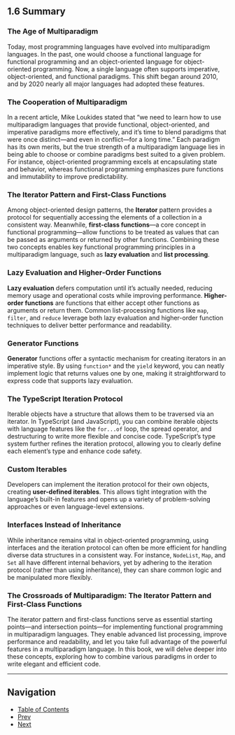 ## 1.6 Summary

### The Age of Multiparadigm

Today, most programming languages have evolved into multiparadigm languages. In the past, one would choose a functional language for functional programming and an object-oriented language for object-oriented programming. Now, a single language often supports imperative, object-oriented, and functional paradigms. This shift began around 2010, and by 2020 nearly all major languages had adopted these features.

### The Cooperation of Multiparadigm

In a recent article, Mike Loukides stated that “we need to learn how to use multiparadigm languages that provide functional, object-oriented, and imperative paradigms more effectively, and it’s time to blend paradigms that were once distinct—and even in conflict—for a long time.” Each paradigm has its own merits, but the true strength of a multiparadigm language lies in being able to choose or combine paradigms best suited to a given problem. For instance, object-oriented programming excels at encapsulating state and behavior, whereas functional programming emphasizes pure functions and immutability to improve predictability.

### The Iterator Pattern and First-Class Functions

Among object-oriented design patterns, the **Iterator** pattern provides a protocol for sequentially accessing the elements of a collection in a consistent way. Meanwhile, **first-class functions**—a core concept in functional programming—allow functions to be treated as values that can be passed as arguments or returned by other functions. Combining these two concepts enables key functional programming principles in a multiparadigm language, such as **lazy evaluation** and **list processing**.

### Lazy Evaluation and Higher-Order Functions

**Lazy evaluation** defers computation until it’s actually needed, reducing memory usage and operational costs while improving performance. **Higher-order functions** are functions that either accept other functions as arguments or return them. Common list-processing functions like `map`, `filter`, and `reduce` leverage both lazy evaluation and higher-order function techniques to deliver better performance and readability.

### Generator Functions

**Generator** functions offer a syntactic mechanism for creating iterators in an imperative style. By using `function*` and the `yield` keyword, you can neatly implement logic that returns values one by one, making it straightforward to express code that supports lazy evaluation.

### The TypeScript Iteration Protocol

Iterable objects have a structure that allows them to be traversed via an iterator. In TypeScript (and JavaScript), you can combine iterable objects with language features like the `for...of` loop, the spread operator, and destructuring to write more flexible and concise code. TypeScript’s type system further refines the iteration protocol, allowing you to clearly define each element’s type and enhance code safety.

### Custom Iterables

Developers can implement the iteration protocol for their own objects, creating **user-defined iterables**. This allows tight integration with the language’s built-in features and opens up a variety of problem-solving approaches or even language-level extensions.

### Interfaces Instead of Inheritance

While inheritance remains vital in object-oriented programming, using interfaces and the iteration protocol can often be more efficient for handling diverse data structures in a consistent way. For instance, `NodeList`, `Map`, and `Set` all have different internal behaviors, yet by adhering to the iteration protocol (rather than using inheritance), they can share common logic and be manipulated more flexibly.

### The Crossroads of Multiparadigm: The Iterator Pattern and First-Class Functions

The iterator pattern and first-class functions serve as essential starting points—and intersection points—for implementing functional programming in multiparadigm languages. They enable advanced list processing, improve performance and readability, and let you take full advantage of the powerful features in a multiparadigm language. In this book, we will delve deeper into these concepts, exploring how to combine various paradigms in order to write elegant and efficient code.

---

## Navigation

- [Table of Contents](README.md)
- [Prev](1.5-Why-the-Iteration-Protocol-Is-Designed-as-an-Interface-Rather-Than-Inheritance.md)
- [Next](2.0-Functional-Programming,-Type-Systems,-and-Lisp.md)